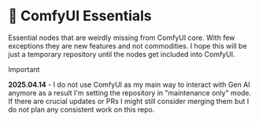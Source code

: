 # :wrench: ComfyUI Essentials

Essential nodes that are weirdly missing from ComfyUI core. With few exceptions they are new features and not commodities. I hope this will be just a temporary repository until the nodes get included into ComfyUI.

> [!IMPORTANT]  
> **2025.04.14** - I do not use ComfyUI as my main way to interact with Gen AI anymore as a result I'm setting the repository in "maintenance only" mode. If there are crucial updates or PRs I might still consider merging them but I do not plan any consistent work on this repo.
